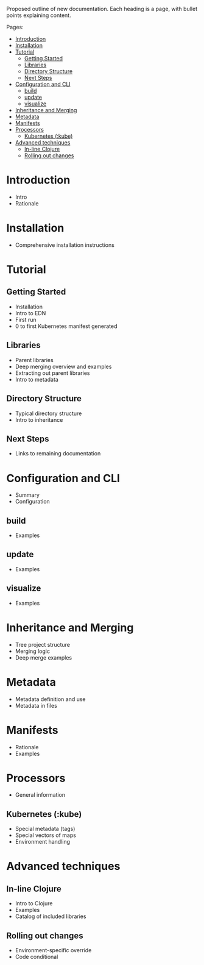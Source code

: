 Proposed outline of new documentation. Each heading is a page, with bullet
points explaining content.

Pages:

<!-- MarkdownTOC -->

* [Introduction](#introduction)
* [Installation](#installation)
* [Tutorial](#tutorial)
    * [Getting Started](#getting-started)
    * [Libraries](#libraries)
    * [Directory Structure](#directory-structure)
    * [Next Steps](#next-steps)
* [Configuration and CLI](#configuration-and-cli)
    * [build](#build)
    * [update](#update)
    * [visualize](#visualize)
* [Inheritance and Merging](#inheritance-and-merging)
* [Metadata](#metadata)
* [Manifests](#manifests)
* [Processors](#processors)
    * [Kubernetes (:kube)](#kubernetes-kube)
* [Advanced techniques](#advanced-techniques)
    * [In-line Clojure](#in-line-clojure)
    * [Rolling out changes](#rolling-out-changes)

<!-- /MarkdownTOC -->

# Introduction

* Intro
* Rationale

# Installation

* Comprehensive installation instructions

# Tutorial

## Getting Started

* Installation
* Intro to EDN
* First run
* 0 to first Kubernetes manifest generated

## Libraries

* Parent libraries
* Deep merging overview and examples
* Extracting out parent libraries
* Intro to metadata

## Directory Structure

* Typical directory structure
* Intro to inheritance

## Next Steps

* Links to remaining documentation

# Configuration and CLI

* Summary
* Configuration

## build

* Examples

## update

* Examples

## visualize

* Examples

# Inheritance and Merging

* Tree project structure
* Merging logic
* Deep merge examples

# Metadata

* Metadata definition and use
* Metadata in files

# Manifests

* Rationale
* Examples

# Processors

* General information

## Kubernetes (:kube)

* Special metadata (tags)
* Special vectors of maps
* Environment handling

# Advanced techniques

## In-line Clojure

* Intro to Clojure
* Examples
* Catalog of included libraries

## Rolling out changes

* Environment-specific override
* Code conditional
